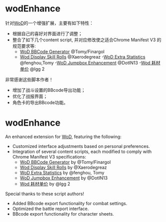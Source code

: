 # wodEnhance
针对[WoD](https://delta.world-of-dungeons.org/)的一个增强扩展，主要有如下特性：

- 根据自己的喜好对界面进行了调整；
- 整合了如下几个content script, 并对应修改使之适合Chrome Manifest V3 的规范要求等:
  - [WoD BBCode Generator](https://update.greasyfork.org/scripts/3800/BBCode%20Generator.user.js) @Tomy/Finargol
  - [Wod Display Skill Rolls](https://update.greasyfork.org/scripts/439870/%5BWoD%5D%20Display%20Skill%20Rolls_CN.meta.js) @Xaerodegreaz
  -[WoD Extra Statistics](https://update.greasyfork.org/scripts/3801/Extra%20Statistics.meta.js) @fenghou,Tomy
  -[WoD Jumpbox Enhancement](https://greasyfork.org/zh-CN/scripts/398732-wod-jumpbox-enhanced) @DotIN13
  -[Wod 耗材单价]( https://greasyfork.org/zh-CN/scripts/8896-wod-%E8%80%97%E6%9D%90%E5%8D%95%E4%BB%B7) @lgg 2

非常感谢这些脚本作者！

- 增加了战斗设置的BBcode导出功能；
- 优化了战报界面；
- 角色卡的导出BBcode功能。

# wodEnhance

An enhanced extension for [WoD](https://delta.world-of-dungeons.org/), featuring the following:

- Customized interface adjustments based on personal preferences.
- Integration of several content scripts, each modified to comply with Chrome Manifest V3 specifications:
  - [WoD BBCode Generator](https://update.greasyfork.org/scripts/3800/BBCode%20Generator.user.js) by @Tomy/Finargol
  - [Wod Display Skill Rolls](https://update.greasyfork.org/scripts/439870/%5BWoD%5D%20Display%20Skill%20Rolls_CN.meta.js) by @Xaerodegreaz
  - [WoD Extra Statistics](https://update.greasyfork.org/scripts/3801/Extra%20Statistics.meta.js) by @fenghou, Tomy
  - [WoD Jumpbox Enhancement](https://greasyfork.org/zh-CN/scripts/398732-wod-jumpbox-enhanced) by @DotIN13
  - [Wod 耗材单价]( https://greasyfork.org/zh-CN/scripts/8896-wod-%E8%80%97%E6%9D%90%E5%8D%95%E4%BB%B7) by @lgg 2

Special thanks to these script authors!

- Added BBcode export functionality for combat settings.
- Optimized the battle report interface.
- BBcode export functionality for character sheets.